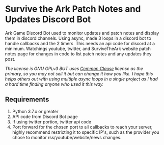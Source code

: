 # Survive the Ark Patch Notes and Updates Discord Bot
Ark Game Discord Bot used to monitor updates and patch notes and display them in discord channels. Using async, made 3 loops in a discord bot to handle callbacks and the 2 timers. This needs an api code for discord at a minimum. Watchings youtube, twitter, and SurviveTheArk website patch notes page for changes in code to list patch notes and any updates they post. 

*The license is GNU GPLv3 BUT uses [Common Clause](https://commonsclause.com/) license as the primary, so you may not sell it but can change it how you like. I hope this helps others out with using multiple async loops in a single project as I had a hard time finding anyone who used it this way.*


## Requirements
1. Python 3.7.x or greater
2. API code from Discord Bot page
3. If using twitter portion, twitter api code
4. Port forward for the chosen port to all callbacks to reach your server, highly recommend restricting it to specific IP's, such as the provider you chose to monitor rss/youtube/website/news changes.
